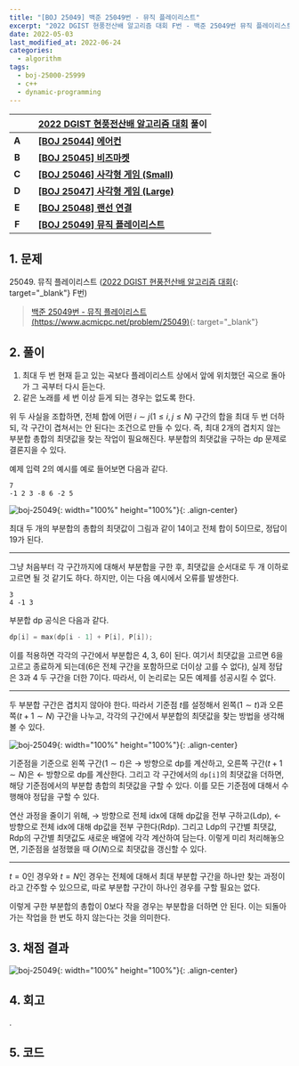 ```yaml
---
title: "[BOJ 25049] 백준 25049번 - 뮤직 플레이리스트"
excerpt: "2022 DGIST 현풍전산배 알고리즘 대회 F번 - 백준 25049번 뮤직 플레이리스트 풀이"
date: 2022-05-03
last_modified_at: 2022-06-24
categories:
  - algorithm
tags:
  - boj-25000-25999
  - c++
  - dynamic-programming
---
```


|||[2022 DGIST 현풍전산배 알고리즘 대회](https://burningfalls.github.io/contest/dgist2022-baekjoon-contest/) 풀이|
|:---:|:---:|:---|
|**A**||**[[BOJ 25044] 에어컨](https://burningfalls.github.io/algorithm/boj-25044/)**|
|**B**||**[[BOJ 25045] 비즈마켓](https://burningfalls.github.io/algorithm/boj-25045/)**|
|**C**||**[[BOJ 25046] 사각형 게임 (Small)](https://burningfalls.github.io/algorithm/boj-25046/)**|
|**D**||**[[BOJ 25047] 사각형 게임 (Large)](https://burningfalls.github.io/algorithm/boj-25047/)**|
|**E**||**[[BOJ 25048] 랜선 연결](https://burningfalls.github.io/algorithm/boj-25048/)**|
|**F**||**[[BOJ 25049] 뮤직 플레이리스트](https://burningfalls.github.io/algorithm/boj-25049/)**|

## 1. 문제
$25049$. 뮤직 플레이리스트 ([2022 DGIST 현풍전산배 알고리즘 대회](https://burningfalls.github.io/contest/dgist2022-baekjoon-contest/){: target="_blank"} F번)

> [백준 25049번 - 뮤직 플레이리스트 (https://www.acmicpc.net/problem/25049)](https://www.acmicpc.net/problem/25049){: target="_blank"}

## 2. 풀이

1. 최대 두 번 현재 듣고 있는 곡보다 플레이리스트 상에서 앞에 위치했던 곡으로 돌아가 그 곡부터 다시 듣는다.
2. 같은 노래를 세 번 이상 듣게 되는 경우는 없도록 한다.

위 두 사실을 조합하면, 전체 합에 어떤 $i\sim j(1\leq i,j\leq N)$ 구간의 합을 최대 두 번 더하되, 각 구간이 겹쳐서는 안 된다는 조건으로 만들 수 있다. 즉, 최대 2개의 겹치지 않는 부분합 총합의 최댓값을 찾는 작업이 필요해진다. 부분합의 최댓값을 구하는 dp 문제로 결론지을 수 있다.

예제 입력 2의 예시를 예로 들어보면 다음과 같다.

```
7
-1 2 3 -8 6 -2 5
```

![boj-25049](https://user-images.githubusercontent.com/30232837/166419498-b8ad388c-0d41-4335-a0ed-b71287a1518a.png "boj-25049"){: width="100%" height="100%"}{: .align-center}

최대 두 개의 부분합의 총합의 최댓값이 그림과 같이 14이고 전체 합이 5이므로, 정답이 19가 된다.

---

그냥 처음부터 각 구간까지에 대해서 부분합을 구한 후, 최댓값을 순서대로 두 개 이하로 고르면 될 것 같기도 하다. 하지만, 이는 다음 예시에서 오류를 발생한다.

```
3
4 -1 3
```

부분합 dp 공식은 다음과 같다.

```cpp
dp[i] = max(dp[i - 1] + P[i], P[i]);
```

이를 적용하면 각각의 구간에서 부분합은 $4,\;3,\;6$이 된다. 여기서 최댓값을 고르면 6을 고르고 종료하게 되는데(6은 전체 구간을 포함하므로 더이상 고를 수 없다), 실제 정답은 3과 4 두 구간을 더한 7이다. 따라서, 이 논리로는 모든 예제를 성공시킬 수 없다.

---

두 부분합 구간은 겹치지 않아야 한다. 따라서 기준점 $t$를 설정해서 왼쪽($1\sim t$)과 오른쪽($t+1\sim N$) 구간을 나누고, 각각의 구간에서 부분합의 최댓값을 찾는 방법을 생각해볼 수 있다.

![boj-25049](https://user-images.githubusercontent.com/30232837/166422013-f8497720-dd84-43a4-8431-965c8c04e234.png "boj-25049"){: width="100%" height="100%"}{: .align-center}

기준점을 기준으로 왼쪽 구간($1\sim t$)은 $\rightarrow$ 방향으로 dp를 계산하고, 오른쪽 구간($t+1\sim N$)은 $\leftarrow$ 방향으로 dp를 계산한다. 그리고 각 구간에서의 `dp[i]`의 최댓값을 더하면, 해당 기준점에서의 부분합 총합의 최댓값을 구할 수 있다. 이를 모든 기준점에 대해서 수행해야 정답을 구할 수 있다.

연산 과정을 줄이기 위해, $\rightarrow$ 방향으로 전체 idx에 대해 dp값을 전부 구하고(Ldp), $\leftarrow$ 방향으로 전체 idx에 대해 dp값을 전부 구한다(Rdp). 그리고 Ldp의 구간별 최댓값, Rdp의 구간별 최댓값도 새로운 배열에 각각 계산하여 담는다. 이렇게 미리 처리해놓으면, 기준점을 설정했을 때 $O(N)$으로 최댓값을 갱신할 수 있다.

---

$t=0$인 경우와 $t=N$인 경우는 전체에 대해서 최대 부분합 구간을 하나만 찾는 과정이라고 간주할 수 있으므로, 따로 부분합 구간이 하나인 경우를 구할 필요는 없다.

이렇게 구한 부분합의 총합이 0보다 작을 경우는 부분합을 더하면 안 된다. 이는 되돌아가는 작업을 한 번도 하지 않는다는 것을 의미한다.

## 3. 채점 결과

![boj-25049](https://user-images.githubusercontent.com/30232837/166394093-906d6f12-36eb-4602-bd38-1b13ccd28f92.png "boj-25049"){: width="100%" height="100%"}{: .align-center}

## 4. 회고

.

## 5. 코드

<script src="https://gist.github.com/BurningFalls/4c1aa201827cfff97202a6b10d9a6546.js"></script>
